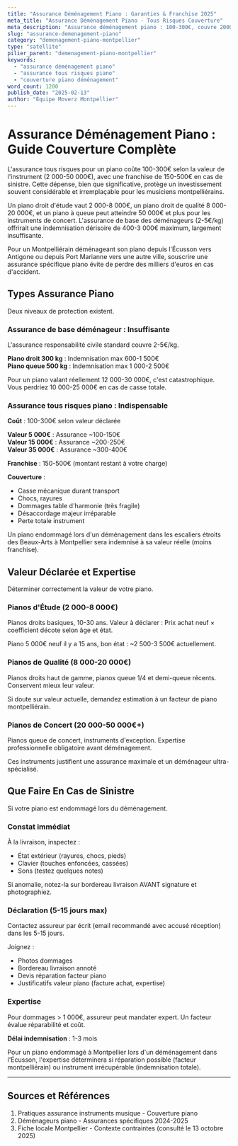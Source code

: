 ```yaml
---
title: "Assurance Déménagement Piano : Garanties & Franchise 2025"
meta_title: "Assurance Déménagement Piano - Tous Risques Couverture"
meta_description: "Assurance déménagement piano : 100-300€, couvre 2000-50000€, franchise 150-500€. Garanties, sinistre."
slug: "assurance-demenagement-piano"
category: "demenagement-piano-montpellier"
type: "satellite"
pilier_parent: "demenagement-piano-montpellier"
keywords:
  - "assurance déménagement piano"
  - "assurance tous risques piano"
  - "couverture piano déménagement"
word_count: 1200
publish_date: "2025-02-13"
author: "Équipe Moverz Montpellier"
---
```


# Assurance Déménagement Piano : Guide Couverture Complète

L'assurance tous risques pour un piano coûte 100-300€ selon la valeur de l'instrument (2 000-50 000€), avec une franchise de 150-500€ en cas de sinistre. Cette dépense, bien que significative, protège un investissement souvent considérable et irremplaçable pour les musiciens montpelliérains.

Un piano droit d'étude vaut 2 000-8 000€, un piano droit de qualité 8 000-20 000€, et un piano à queue peut atteindre 50 000€ et plus pour les instruments de concert. L'assurance de base des déménageurs (2-5€/kg) offrirait une indemnisation dérisoire de 400-3 000€ maximum, largement insuffisante.

Pour un Montpelliérain déménageant son piano depuis l'Écusson vers Antigone ou depuis Port Marianne vers une autre ville, souscrire une assurance spécifique piano évite de perdre des milliers d'euros en cas d'accident.

## Types Assurance Piano

Deux niveaux de protection existent.

### Assurance de base déménageur : Insuffisante

L'assurance responsabilité civile standard couvre 2-5€/kg.

**Piano droit 300 kg** : Indemnisation max 600-1 500€  
**Piano queue 500 kg** : Indemnisation max 1 000-2 500€

Pour un piano valant réellement 12 000-30 000€, c'est catastrophique. Vous perdriez 10 000-25 000€ en cas de casse totale.

### Assurance tous risques piano : Indispensable

**Coût** : 100-300€ selon valeur déclarée

**Valeur 5 000€** : Assurance ~100-150€  
**Valeur 15 000€** : Assurance ~200-250€  
**Valeur 35 000€** : Assurance ~300-400€

**Franchise** : 150-500€ (montant restant à votre charge)

**Couverture** :
- Casse mécanique durant transport
- Chocs, rayures
- Dommages table d'harmonie (très fragile)
- Désaccordage majeur irréparable
- Perte totale instrument

Un piano endommagé lors d'un déménagement dans les escaliers étroits des Beaux-Arts à Montpellier sera indemnisé à sa valeur réelle (moins franchise).

## Valeur Déclarée et Expertise

Déterminer correctement la valeur de votre piano.

### Pianos d'Étude (2 000-8 000€)

Pianos droits basiques, 10-30 ans. Valeur à déclarer : Prix achat neuf × coefficient décote selon âge et état.

Piano 5 000€ neuf il y a 15 ans, bon état : ~2 500-3 500€ actuellement.

### Pianos de Qualité (8 000-20 000€)

Pianos droits haut de gamme, pianos queue 1/4 et demi-queue récents. Conservent mieux leur valeur.

Si doute sur valeur actuelle, demandez estimation à un facteur de piano montpelliérain.

### Pianos de Concert (20 000-50 000€+)

Pianos queue de concert, instruments d'exception. Expertise professionnelle obligatoire avant déménagement.

Ces instruments justifient une assurance maximale et un déménageur ultra-spécialisé.

## Que Faire En Cas de Sinistre

Si votre piano est endommagé lors du déménagement.

### Constat immédiat

À la livraison, inspectez :
- État extérieur (rayures, chocs, pieds)
- Clavier (touches enfoncées, cassées)
- Sons (testez quelques notes)

Si anomalie, notez-la sur bordereau livraison AVANT signature et photographiez.

### Déclaration (5-15 jours max)

Contactez assureur par écrit (email recommandé avec accusé réception) dans les 5-15 jours.

Joignez :
- Photos dommages
- Bordereau livraison annoté
- Devis réparation facteur piano
- Justificatifs valeur piano (facture achat, expertise)

### Expertise

Pour dommages > 1 000€, assureur peut mandater expert. Un facteur évalue réparabilité et coût.

**Délai indemnisation** : 1-3 mois

Pour un piano endommagé à Montpellier lors d'un déménagement dans l'Écusson, l'expertise déterminera si réparation possible (facteur montpelliérain) ou instrument irrécupérable (indemnisation totale).

---

## Sources et Références

1. Pratiques assurance instruments musique - Couverture piano
2. Déménageurs piano - Assurances spécifiques 2024-2025
3. Fiche locale Montpellier - Contexte contraintes (consulté le 13 octobre 2025)

